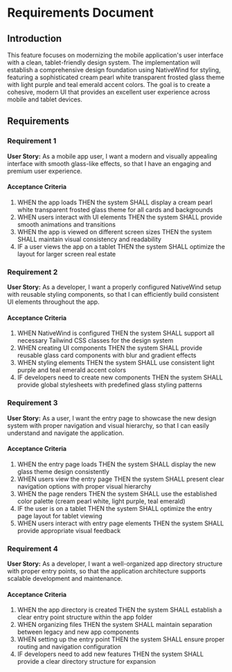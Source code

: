 # Requirements Document

## Introduction

This feature focuses on modernizing the mobile application's user interface with a clean, tablet-friendly design system. The implementation will establish a comprehensive design foundation using NativeWind for styling, featuring a sophisticated cream pearl white transparent frosted glass theme with light purple and teal emerald accent colors. The goal is to create a cohesive, modern UI that provides an excellent user experience across mobile and tablet devices.

## Requirements

### Requirement 1

**User Story:** As a mobile app user, I want a modern and visually appealing interface with smooth glass-like effects, so that I have an engaging and premium user experience.

#### Acceptance Criteria

1. WHEN the app loads THEN the system SHALL display a cream pearl white transparent frosted glass theme for all cards and backgrounds
2. WHEN users interact with UI elements THEN the system SHALL provide smooth animations and transitions
3. WHEN the app is viewed on different screen sizes THEN the system SHALL maintain visual consistency and readability
4. IF a user views the app on a tablet THEN the system SHALL optimize the layout for larger screen real estate

### Requirement 2

**User Story:** As a developer, I want a properly configured NativeWind setup with reusable styling components, so that I can efficiently build consistent UI elements throughout the app.

#### Acceptance Criteria

1. WHEN NativeWind is configured THEN the system SHALL support all necessary Tailwind CSS classes for the design system
2. WHEN creating UI components THEN the system SHALL provide reusable glass card components with blur and gradient effects
3. WHEN styling elements THEN the system SHALL use consistent light purple and teal emerald accent colors
4. IF developers need to create new components THEN the system SHALL provide global stylesheets with predefined glass styling patterns

### Requirement 3

**User Story:** As a user, I want the entry page to showcase the new design system with proper navigation and visual hierarchy, so that I can easily understand and navigate the application.

#### Acceptance Criteria

1. WHEN the entry page loads THEN the system SHALL display the new glass theme design consistently
2. WHEN users view the entry page THEN the system SHALL present clear navigation options with proper visual hierarchy
3. WHEN the page renders THEN the system SHALL use the established color palette (cream pearl white, light purple, teal emerald)
4. IF the user is on a tablet THEN the system SHALL optimize the entry page layout for tablet viewing
5. WHEN users interact with entry page elements THEN the system SHALL provide appropriate visual feedback

### Requirement 4

**User Story:** As a developer, I want a well-organized app directory structure with proper entry points, so that the application architecture supports scalable development and maintenance.

#### Acceptance Criteria

1. WHEN the app directory is created THEN the system SHALL establish a clear entry point structure within the app folder
2. WHEN organizing files THEN the system SHALL maintain separation between legacy and new app components
3. WHEN setting up the entry point THEN the system SHALL ensure proper routing and navigation configuration
4. IF developers need to add new features THEN the system SHALL provide a clear directory structure for expansion